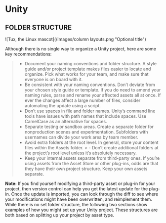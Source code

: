 # Unity

## FOLDER STRUCTURE


![Tux, the Linux mascot](/Images/column layouts.png  "Optional title") 

Although there is no single way to organize a Unity project, here are some key recommendations:
> - Document your naming conventions and folder structure. A style guide and/or project template makes  files easier to locate and organize. Pick what works for your team, and make sure that everyone is on board with it.
> - Be consistent with your naming conventions. Don’t deviate from your chosen style guide or template. If you do need to amend your naming rules, parse and rename your affected assets all at once. If ever the changes affect a large number of files, consider automating the update using a script.
> - Don’t use spaces in file and folder names. Unity’s command line tools have issues with path names that include spaces. Use CamelCase as an alternative for spaces.
> - Separate testing or sandbox areas. Create a separate folder for nonproduction scenes and experimentation. Subfolders with usernames can divide your work area by team member.
> - Avoid extra folders at the root level. In general, store your content files within the Assets folder. > - Don’t create additional folders at the project’s root level unless it’s absolutely necessary.
> - Keep your internal assets separate from third-party ones. If you’re using assets from the Asset Store or other plug-ins, odds are that they have their own project structure. Keep your own assets separate.

**Note:** If you find yourself modifying a third-party asset or plug-in for your project, then version control can help you get the latest update for the plug-in. Once the update is imported, you can look through the diff to see where your modifications might have been overwritten, and reimplement them.
While there is no set folder structure, the following two sections show examples of how you might set up your Unity project. These structures are both based on splitting up your project by asset type.
